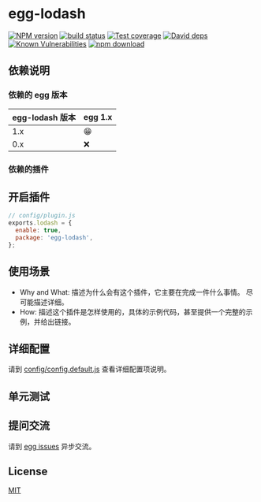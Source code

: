 # egg-lodash

[![NPM version][npm-image]][npm-url]
[![build status][travis-image]][travis-url]
[![Test coverage][codecov-image]][codecov-url]
[![David deps][david-image]][david-url]
[![Known Vulnerabilities][snyk-image]][snyk-url]
[![npm download][download-image]][download-url]

[npm-image]: https://img.shields.io/npm/v/egg-lodash.svg?style=flat-square
[npm-url]: https://npmjs.org/package/egg-lodash
[travis-image]: https://img.shields.io/travis/eggjs/egg-lodash.svg?style=flat-square
[travis-url]: https://travis-ci.org/eggjs/egg-lodash
[codecov-image]: https://img.shields.io/codecov/c/github/eggjs/egg-lodash.svg?style=flat-square
[codecov-url]: https://codecov.io/github/eggjs/egg-lodash?branch=master
[david-image]: https://img.shields.io/david/eggjs/egg-lodash.svg?style=flat-square
[david-url]: https://david-dm.org/eggjs/egg-lodash
[snyk-image]: https://snyk.io/test/npm/egg-lodash/badge.svg?style=flat-square
[snyk-url]: https://snyk.io/test/npm/egg-lodash
[download-image]: https://img.shields.io/npm/dm/egg-lodash.svg?style=flat-square
[download-url]: https://npmjs.org/package/egg-lodash

<!--
Description here.
-->

## 依赖说明

### 依赖的 egg 版本

egg-lodash 版本 | egg 1.x
--- | ---
1.x | 😁
0.x | ❌

### 依赖的插件
<!--

如果有依赖其它插件，请在这里特别说明。如

- security
- multipart

-->

## 开启插件

```js
// config/plugin.js
exports.lodash = {
  enable: true,
  package: 'egg-lodash',
};
```

## 使用场景

- Why and What: 描述为什么会有这个插件，它主要在完成一件什么事情。
尽可能描述详细。
- How: 描述这个插件是怎样使用的，具体的示例代码，甚至提供一个完整的示例，并给出链接。

## 详细配置

请到 [config/config.default.js](config/config.default.js) 查看详细配置项说明。

## 单元测试

<!-- 描述如何在单元测试中使用此插件，例如 schedule 如何触发。无则省略。-->

## 提问交流

请到 [egg issues](https://github.com/eggjs/egg/issues) 异步交流。

## License

[MIT](LICENSE)
